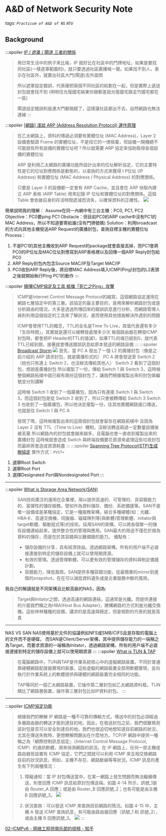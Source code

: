 # A&D of Network Security Note
###### tags: `Practicum of A&D of NS` `NTU`

## Background
:::spoiler [IP / 遮罩 / 閘道 三者的關係](http://www.ess.nthu.edu.tw/p/16-1351-74716.php?Lang=zh-tw)
> 用日常生活中的例子來比喻，IP 就好比在社區中的門牌地址，如果是要找同社區(一樣遮罩範圍的)，就只要透過社區廣播喊一聲。如果找不到人，表示在社區外，就要出社區大門(閘道)去外面問
>
> 所以遮罩設定錯誤，代表硬把兩個不同社區的給劃在一起，但是實際上遞送封包就會找不到 (明明住光復國宅結果你跟郵差說光復國宅跟孟竹國宅都在一區)
>
> 閘道設定錯誤則是連大門都搞錯了，這樣蓮社區都出不去，自然網路也無法連線
:::

:::spoiler [[網路] 淺談 ARP (Address Resolution Protocol) 運作原理](https://blog.downager.com/2013/07/03/%E7%B6%B2%E8%B7%AF-%E6%B7%BA%E8%AB%87-ARP-Address-Resolution-Protocol-%E9%81%8B%E4%BD%9C%E5%8E%9F%E7%90%86/)
> 在乙太網路上，資料的傳遞必須要有實體位址 (MAC Address)，Layer 2 設備會驗證 Frame 的實體位址，不是找它的一律捨棄，但設備一開機總不可能就有所有設備的實體位址吧？所以就需要 ARP 協定來協助取得各個設備的實體位址
> 
> ARP 是利用乙太網路的廣播功能所設計出來的位址解析協定，它的主要特性是它的位址對應關係是動態的，以查詢的方式來獲得 I P位址 (IP Address) 和實體位址 (MAC Address / Physical Address) 的對應關係。
> 
> 只要是 Layer 3 的設備都一定會有 ARP Cache，並且會在 ARP 快取內建立 ARP 表格 (ARP Table) 用來記錄 IP 位址和實體位址的對應關係。這個 Table 會依據自身的存活時間遞減而消失，以確保資料的正確性。
> ![](https://i.imgur.com/Vg2RZHd.png)

簡單說明我的理解：
Assume在同一內網中有三台主機：PC0, PC1, PC2
Objective：PC0要ping PC1
Obstacle：但目前PC0的ARP cache中沒有PC1的MAC Address，所以不知道要寄給誰(沒有門牌號碼)
Solution：利用broadcast的方式向其他主機發送ARP Request的廣播封包，查詢目標主機的實體位址
Process：
1. 不是PC1的其他主機收到ARP Request的package就會直接丟掉，而PC1會將PC0的IP位址及MAC位址對應寫到ARP表格裡以及回傳一個ARP Reply封包給PC0
2. ARP Reply封包內包含Source MAC/IP及Target MAC/IP
3. PC0收到ARP Reply後，將目標MAC Address填入ICMP(Ping)封包的L2表頭之後就開始執行Ping PC1的動作
:::

:::spoiler [搞懂ICMP協定及工具 抵擋「死亡之Ping」攻擊](https://www.netadmin.com.tw/netadmin/zh-tw/technology/111381F2995A4AB48672E965F63133AE?page=1)
> ICMP是Internet Control Message Protocol的縮寫，這個網路協定運用在網路七層協定中的第三層。該協定的最主要目的，是用來解析網路封包或是分析路由的情況，大多是透過所傳回來的錯誤訊息進行分析，而網路管理人員則利用這個協定的工具來了解狀況，進而使用其他措施解決所遇到的問題
> 
> ICMP會使用TTL的概念，TTL的全名是Time To Live，其值代表還有多少「生存時間」，其實就是還可以被轉發處理多少次
> 每個路由器在轉發ICMP封包時，都會把IP Header的TTL的值減1，如果TTL的值已經到0，就代表TTL已經到期，接著就會傳送錯誤訊息給原本發送的網路設備
:::
:::spoiler [Broadcast Storm](https://ithelp.ithome.com.tw/articles/10247179)
![](https://ithelp.ithome.com.tw/upload/images/20200930/20129897wSHPL35T6g.png)
> 首先，當 PC A 發出了一個 L2 的廣播封包（像是之前介紹的 ARP 請求封包，就是廣播形式的）
PC A 將會發送至 Switch 2（他也只有連上 Switch 2，也沒辦法傳給其他人）
Switch 2 看到了這個封包，想說是廣播封包
所以複製了一份，傳給 Switch 1 與 Switch 3，這時候整個網路拓樸中就已經有兩份這個封包了，讓我們根據複製出來的封包做編號並分別講解
>
> 這時候 Switch 1 收到了一個廣播包，因為只有連接 Switch 1 與 Switch 3，而這個封包是從 Switch 2 收到了，所以只會被轉傳給 Switch 3
> Switch 3 也收到了一個廣播包，所以他決定複製一份，往其他實體網路接口傳送，也就是往 Switch 1 與 PC A
>
> 發現了嗎，這時候複製出來的這兩個封包就會留存在網路拓樸中
且因為 Layer 2 沒有 TTL（Time to Live）機制，沒辦法轉送超過一定數量設備後被丟棄
所以網路內的封包就會越來越多，且電腦也會一直收到複製出來的廣播封包
這時候就會造成 Switch 與終端設備要花資源來處理這些垃圾封包
而最終將會造成資源耗盡
:::
:::spoiler [Spanning Tree Protocol(STP)生成樹協定](https://www.jannet.hk/spanning-tree-protocol-stp-zh-hant/)
實作方式：`PVST+`
1. 選舉Root Switch
2. 選舉Root Port
3. 選擇Designated Port與Nondesignated Port
:::
---
:::spoiler [What is Storage Area Network(SAN)](https://ithelp.ithome.com.tw/articles/10008373)
> SAN技術廣泛的運用在企業裡，用以提供高速的、可管理的、具容錯能力的、富彈性的儲存服務。譬如作為資料儲存、備份、系統備援等。SAN不是單一設備或是某種協定，它是一種服務架構，結合多種硬體(如：光纖、HBA卡、高速交換機、伺服器、磁碟陣列等)與軟體(管理軟體、initator與target軟體、驅動程式等)的技術。採用SAN的架構，可以將各個單一的儲存設備連結起來，提供整合性的管理與應用。SAN最大的用途不僅在於做為資料的儲存，而是在於其容錯與災難備援的能力。
> 優點有：
>
> * 儲存設備的分享，具有經濟效益。透過網路架構，所有的用戶端不必直接連接到特定的儲存設備上就可以使用期資源。
> * 有效的管理。透過管理軟體，可以更有效的管理儲存的資料與制定備援計劃。
> * 容錯能力，降低風險。SAN提供多種容錯功能，從最簡單的mirror到進階的snapshot，在在可以減低資料遺失或是企業服務中斷的風險。

我自己的解讀就是不同架構且比較高級的NAS，因為:
> Target與Initator之間，透過高速的網路連結，這通常是光纖。而提供連接的介面我們稱之為HBA(Host Bus Adapter)，建構網路的方式則是光纖交換機。這些林林種種的設備，講求的是高速與穩定，但是相對的代表的就是高貴

---

NAS VS SAN
NAS使用基於文件的協議例如NFS或SMB/CIFS且是存取的電腦上的文件而不是硬碟。
而SAN是Client/Server架構，其中提供儲存能力的一端稱之為Target，而要求資源的一端稱為Initator，透過網路架構，所有的用戶端不必直接連接到特定的儲存設備上就可以使用期資源
:::
:::spoiler [What is TUN & TAP](https://zh.wikipedia.org/wiki/TUN%E4%B8%8ETAP)
> 在電腦網路中，TUN與TAP是作業系統核心中的虛擬網路裝置。不同於普通靠硬體網路配接器實現的裝置，這些虛擬的網路裝置全部用軟體實現，並向執行於作業系統上的軟體提供與硬體的網路裝置完全相同的功能。
> 
> TAP等同於一個乙太網路裝置，它操作第二層封包如乙太網路資料框。TUN類比了網路層裝置，操作第三層封包比如IP資料封包。 
:::

---
:::spoiler [ICMP協定功能](http://www.tsnien.idv.tw/Manager_WebBook/chap4/4-5%20ICMP%20%E5%8D%94%E5%AE%9A%E8%88%87%E5%88%86%E6%9E%90.html)
> 根據我們的瞭解 IP 網路是一種不可靠的傳輸方式，傳送中的封包必須經過多層路由器的轉送才能到達目的地，因此，在發送封包之前，我們很難預測該封包是否可以安全到達目的地。我們也很迫切地想知道目前網路的狀況，尤其在傳送失敗時，更想瞭解問題出在什麼地方。TCP/IP 網路中提供一種稱之為『網際控制訊息協定』（Internet Control Message Protocol, ICMP）的通訊軟體，用來偵測網路的狀況。在 IP 網路上，任何一部主機或路由器皆設置有 ICMP 協定，它們之間就可以利用 ICMP 來互相交換網路目前的狀況訊息，例如，主機不存在、網路斷線等等狀況。ICMP 訊息的產生有下列兩種情況：
>
> 1. 障礙通知：當 IP 封包傳送當中，在某一網路上發生問題而無法繼續傳送，則會回應 ICMP 訊息給原封包傳送端。如圖 4-14 所示，訊號_1是由 Router_A 回應；或是由 Router_B 回應訊號_2；也有可能是由主機 B 回應訊號_3。
> ![](https://i.imgur.com/Vh4RSWm.png)
> 
> 2. 狀況查詢：可以發送 ICMP 來查詢目前網路的情況。如圖 4-15 中，主機 A 發送 ICMP 查詢訊息，有可能由路由器回應（訊號_1 和 訊號_2），或由主機 B 回應訊號_3。
> ![](https://i.imgur.com/eNISOYF.png)
:::

[02-ICMPv6 - 网络工程师俱乐部的视频 - 知乎](https://www.zhihu.com/zvideo/1298003353810137088)